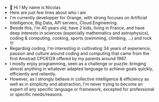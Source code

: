 - 👋 Hi ! My name is Nicolas
- Here are just few lines about who i am
- I'm currently developper for Orange, with strong focuses on Artificial Intelligence, Big Data, API servers, Cloud Engineering.
- Beside this, i'm 40 years old, have 2 kids, living in France, and have deep interests in sciences (especially mathematics and astrophysics), coding & computing, cooking, sports (swimming, climbing, ...) and rock !!!
- Regarding coding, I'm interesting in cultivating 34 years of experience, passion and culture around coding and computing that came from the first Amstrad CPC6128 offered by my parents around 1987.
- I mostly enjoy programming, seen as a challenge or puzzle: bringing almost anything in whatever adapted language to achieve goals quickly, efficiently and reliently.
- However, as I strongly believe in collective intelligence & efficiency as well as in simplicity and abstraction, I'm never trying to become an expert of any specific language or framework, excepted for professional or specific needs/reasons. 

